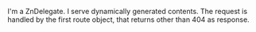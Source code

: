 I'm a ZnDelegate. I serve dynamically generated contents. The request is handled by the first route object, that returns other than 404 as response.